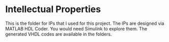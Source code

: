 # Intellectual Properties

This is the folder for IPs that I used for this project. The IPs are designed via MATLAB HDL Coder. You would need Simulink to explore them. The generated VHDL codes are available in the folders.
